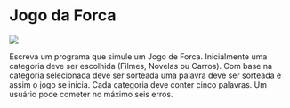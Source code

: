 <h1>Jogo da Forca</h1>

<img src="https://cdn.discordapp.com/attachments/766798638139179031/1082023133160157284/forcaGif.gif"/>

<p>Escreva um programa que simule um Jogo de Forca. Inicialmente uma
categoria deve ser escolhida (Filmes, Novelas ou Carros). Com base na
categoria selecionada deve ser sorteada uma palavra deve ser sorteada e
assim o jogo se inicia. Cada categoria deve conter cinco palavras. Um
usuário pode cometer no máximo seis erros.</p>